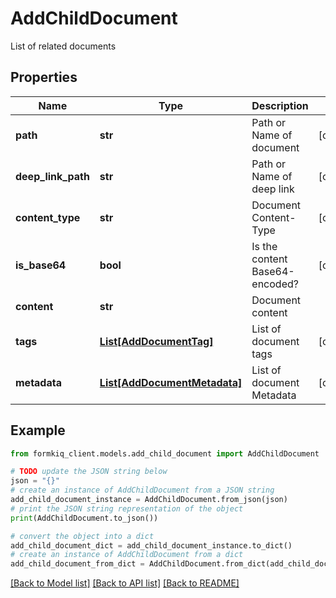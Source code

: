 # AddChildDocument

List of related documents

## Properties

Name | Type | Description | Notes
------------ | ------------- | ------------- | -------------
**path** | **str** | Path or Name of document | [optional] 
**deep_link_path** | **str** | Path or Name of deep link | [optional] 
**content_type** | **str** | Document Content-Type | [optional] 
**is_base64** | **bool** | Is the content Base64-encoded? | [optional] 
**content** | **str** | Document content | 
**tags** | [**List[AddDocumentTag]**](AddDocumentTag.md) | List of document tags | [optional] 
**metadata** | [**List[AddDocumentMetadata]**](AddDocumentMetadata.md) | List of document Metadata | [optional] 

## Example

```python
from formkiq_client.models.add_child_document import AddChildDocument

# TODO update the JSON string below
json = "{}"
# create an instance of AddChildDocument from a JSON string
add_child_document_instance = AddChildDocument.from_json(json)
# print the JSON string representation of the object
print(AddChildDocument.to_json())

# convert the object into a dict
add_child_document_dict = add_child_document_instance.to_dict()
# create an instance of AddChildDocument from a dict
add_child_document_from_dict = AddChildDocument.from_dict(add_child_document_dict)
```
[[Back to Model list]](../README.md#documentation-for-models) [[Back to API list]](../README.md#documentation-for-api-endpoints) [[Back to README]](../README.md)


